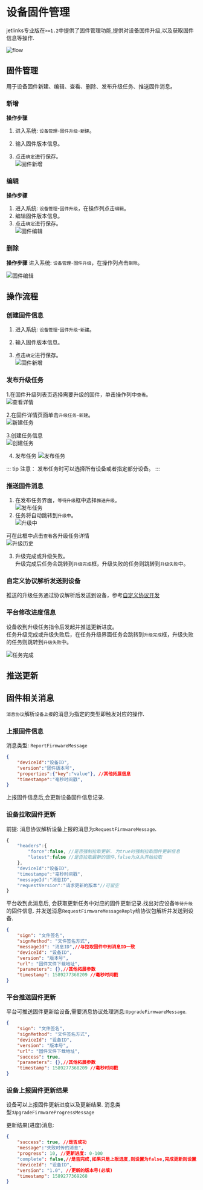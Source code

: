 # 设备固件管理

jetlinks专业版在`>=1.2`中提供了固件管理功能,提供对设备固件升级,以及获取固件信息等操作.

![flow](./device-firmware.svg)

## 固件管理
用于设备固件新建、编辑、查看、删除、发布升级任务、推送固件消息。

### 新增
**操作步骤**
1. 进入系统: `设备管理`-`固件升级`-`新建`。  

2. 输入固件版本信息。  

3. 点击`确定`进行保存。  
![固件新增](images/save-firmware.png)

### 编辑
**操作步骤**
1. 进入系统: `设备管理`-`固件升级`，在操作列点击`编辑`。  
2. 编辑固件版本信息。  
3. 点击`确定`进行保存。  
![固件编辑](images/update-firmware.png)  

### 删除
**操作步骤**
进入系统: `设备管理`-`固件升级`，在操作列点击`删除`。  
  
![固件编辑](images/delete-firmware.png)  


## 操作流程 

### 创建固件信息 
1. 进入系统: `设备管理`-`固件升级`-`新建`。  

2. 输入固件版本信息。  

3. 点击`确定`进行保存。  
![固件新增](images/insert-firmware.png)  


### 发布升级任务 
1.在固件升级列表页选择需要升级的固件，单击操作列中`查看`。    
![查看详情](images/firmware-view.png)    

2.在固件详情页面单击`升级任务`-`新建`。  
![新建任务](images/upgrade-task.png)    

3.创建任务信息  
![创建任务](images/create-task.png)  

4. 发布任务
![发布任务](images/release-task.png)  

::: tip 注意：
发布任务时可以选择所有设备或者指定部分设备。
:::

### 推送固件消息
1. 在发布任务界面，`等待升级`框中选择`推送升级`。   
![发布任务](images/push-message.png)  
2. 任务将自动跳转到`升级中`。  
![升级中](images/updating-task.png)  

可在此框中点击`查看`各升级任务详情  
![升级历史](images/update-history.png) 

3. 升级完成或升级失败。  
升级完成后任务会跳转到`升级完成`框，升级失败的任务则跳转到`升级失败`中。  

### 自定义协议解析发送到设备 
推送的升级任务通过协议解析后发送到设备，参考[自定义协议开发](../advancement-guide/custom-protocol.md)  

### 平台修改进度信息
设备收到升级任务指令后发起并推送更新进度。  
任务升级完成或升级失败后，在任务升级界面任务会跳转到`升级完成`框，升级失败的任务则跳转到`升级失败`中。 

![任务完成](images/task-complete.png)  

## 推送更新

## 固件相关消息

`消息协议`解析`设备上报`的消息为指定的类型即触发对应的操作.

### 上报固件信息

消息类型: `ReportFirmwareMessage`

```json
{
    "deviceId":"设备ID",
    "version":"固件版本号",
    "properties":{"key":"value"}, //其他拓展信息
    "timestampe":"毫秒时间戳",
}
```

上报固件信息后,会更新设备固件信息记录.

### 设备拉取固件更新

前提: 消息协议解析设备上报的消息为:`RequestFirmwareMessage`.

```js
{
	"headers":{
		"force":false, //是否强制拉取更新. 为true时强制拉取固件更新信息
		"latest":false //是否拉取最新的固件,false为从头开始拉取
	},
    "deviceId":"设备ID",
    "timestampe":"毫秒时间戳",
    "messageId":"消息ID",
    "requestVersion":"请求更新的版本"//可留空
}

```

平台收到此消息后, 会获取更新任务中对应的固件更新记录.找出对应设备`等待升级`的固件信息.
并发送消息`RequestFirmwareMessageReply`给协议包解析并发送到设备.

```json
{
	"sign": "文件签名",
	"signMethod": "文件签名方式",
	"messageId": "消息ID",//与拉取固件中到消息ID一致
	"deviceId": "设备ID",
	"version": "版本号",
	"url": "固件文件下载地址",
	"parameters": {},//其他拓展参数
	"timestamp": 1589277368209 //毫秒时间戳
}
```

### 平台推送固件更新

平台可推送固件更新给设备,需要消息协议处理消息:`UpgradeFirmwareMessage`.

```json
{
	"sign": "文件签名",
	"signMethod": "文件签名方式",
	"deviceId": "设备ID",
	"version": "版本号",
	"url": "固件文件下载地址",
	"success": true,
	"parameters": {},//其他拓展参数
	"timestamp": 1589277368209 //毫秒时间戳
}
```


### 设备上报固件更新结果

设备可以上报固件更新进度以及更新结果.
消息类型:`UpgradeFirmwareProgressMessage`


更新结果(进度)消息:

```json
{
	"success": true, //是否成功
    "message":"失败时传的消息",
	"progress": 10, //更新进度: 0-100
	"complete": false,//是否完成,如果只是上报进度,则设置为false,完成更新则设置为true
	"deviceId": "设备ID",
	"version": "1.0", //更新的版本号(必填)
	"timestamp": 1589277369268
}
```